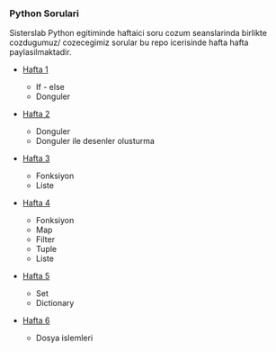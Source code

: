 ### Python Sorulari
Sisterslab Python egitiminde haftaici soru cozum seanslarinda birlikte cozdugumuz/ cozecegimiz sorular bu repo icerisinde hafta hafta paylasilmaktadir.

- [Hafta 1](Hafta_1_Sorular.ipynb)
  - If - else
  - Donguler

- [Hafta 2](Hafta_2_Sorular.ipynb)
  - Donguler
  - Donguler ile desenler olusturma

- [Hafta 3](Hafta_3_Sorular.ipynb)
  - Fonksiyon
  - Liste

- [Hafta 4](Hafta_4_Sorular.ipynb)
  - Fonksiyon
  - Map
  - Filter
  - Tuple
  - Liste
- [Hafta 5](Hafta_5_Sorular.ipynb)
  - Set
  - Dictionary
- [Hafta 6](Hafta_6_sorular.ipynb)   
  - Dosya islemleri

